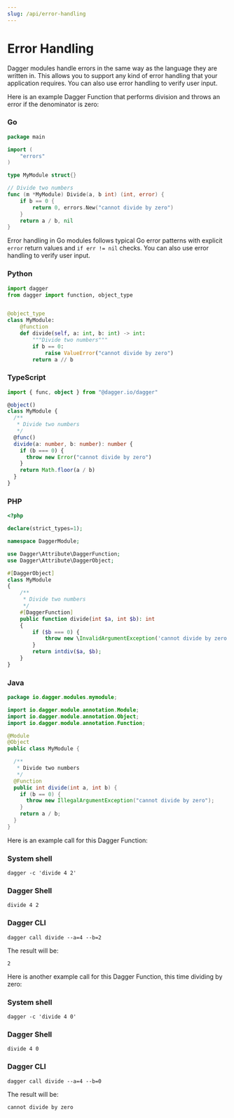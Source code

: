 ```yaml
---
slug: /api/error-handling
---
```


# Error Handling

Dagger modules handle errors in the same way as the language they are written in. This allows you to support any kind of error handling that your application requires. You can also use error handling to verify user input.

Here is an example Dagger Function that performs division and throws an error if the denominator is zero:

### Go

```go
package main

import (
	"errors"
)

type MyModule struct{}

// Divide two numbers
func (m *MyModule) Divide(a, b int) (int, error) {
	if b == 0 {
		return 0, errors.New("cannot divide by zero")
	}
	return a / b, nil
}

```

Error handling in Go modules follows typical Go error patterns with explicit `error` return values and `if err != nil` checks. You can also use error handling to verify user input.

### Python

```python
import dagger
from dagger import function, object_type


@object_type
class MyModule:
    @function
    def divide(self, a: int, b: int) -> int:
        """Divide two numbers"""
        if b == 0:
            raise ValueError("cannot divide by zero")
        return a // b

```

### TypeScript

```typescript
import { func, object } from "@dagger.io/dagger"

@object()
class MyModule {
  /**
   * Divide two numbers
   */
  @func()
  divide(a: number, b: number): number {
    if (b === 0) {
      throw new Error("cannot divide by zero")
    }
    return Math.floor(a / b)
  }
}

```

### PHP

```php
<?php

declare(strict_types=1);

namespace DaggerModule;

use Dagger\Attribute\DaggerFunction;
use Dagger\Attribute\DaggerObject;

#[DaggerObject]
class MyModule
{
    /**
     * Divide two numbers
     */
    #[DaggerFunction]
    public function divide(int $a, int $b): int
    {
        if ($b === 0) {
            throw new \InvalidArgumentException('cannot divide by zero');
        }
        return intdiv($a, $b);
    }
}

```

### Java

```java
package io.dagger.modules.mymodule;

import io.dagger.module.annotation.Module;
import io.dagger.module.annotation.Object;
import io.dagger.module.annotation.Function;

@Module
@Object
public class MyModule {

  /**
   * Divide two numbers
   */
  @Function
  public int divide(int a, int b) {
    if (b == 0) {
      throw new IllegalArgumentException("cannot divide by zero");
    }
    return a / b;
  }
}

```

Here is an example call for this Dagger Function:

### System shell
```shell
dagger -c 'divide 4 2'
```

### Dagger Shell
```shell title="First type 'dagger' for interactive mode."
divide 4 2
```

### Dagger CLI
```shell
dagger call divide --a=4 --b=2
```

The result will be:

```shell
2
```

Here is another example call for this Dagger Function, this time dividing by zero:

### System shell
```shell
dagger -c 'divide 4 0'
```

### Dagger Shell
```shell title="First type 'dagger' for interactive mode."
divide 4 0
```

### Dagger CLI
```shell
dagger call divide --a=4 --b=0
```

The result will be:

```
cannot divide by zero